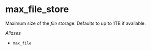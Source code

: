 # max_file_store

Maximum size of the *file* storage.
Defaults to up to 1TB if available.

*Aliases*

- `max_file`


